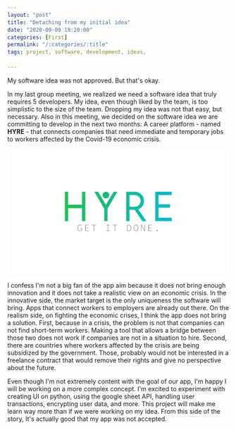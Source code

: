 ```yaml
---
layout: "post"
title: "Detaching from my initial idea"
date: "2020-09-09 19:20:00"
categories: [First]
permalink: "/:categories/:title"
tags: project, software, development, ideas,

---
```


My software idea was not approved. But that's okay.

In my last group meeting, we realized we need a software idea that truly requires 5 developers. My idea, even though liked by the team, is too simplistic to the size of the team. Dropping my idea was not that easy, but necessary. Also in this meeting, we decided on the software idea we are committing to develop in the next two months: A career platform - named **HYRE** - that connects companies that need immediate and temporary jobs to workers affected by the Covid-19 economic crisis.

![App logo](/images/2020-09-06-HyreAppLogo.png)

I confess I'm not a big fan of the app aim because it does not bring enough innovation and it does not take a realistic view on an economic crisis. In the innovative side, the market target is the only uniqueness the software will bring. Apps that connect workers to employers are already out there. On the realism side, on fighting the economic crises, I think the app does not bring a solution. First, because in a crisis, the problem is not that companies can not find short-term workers. Making a tool that allows a bridge between those two does not work if companies are not in a situation to hire. Second, there are countries where workers affected by the crisis are being subsidized by the government. Those, probably would not be interested in a freelance contract that would remove their rights and give no perspective about the future.

Even though I'm not extremely content with the goal of our app, I'm happy I will be working on a more complex concept. I'm excited to experiment with creating UI on python, using the google sheet API, handling user transactions, encrypting user data, and more. This project will make me learn way more than if we were working on my idea. From this side of the story, It's actually good that my app was not accepted.

